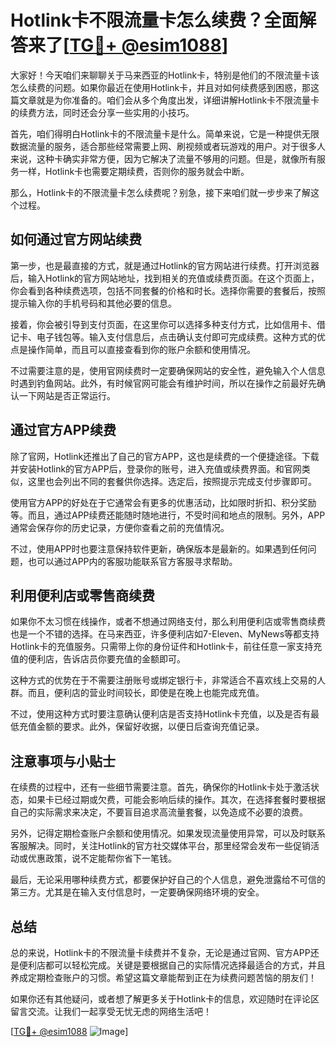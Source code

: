 # Hotlink卡不限流量卡怎么续费？全面解答来了[[TG💪+ @esim1088](https://t.me/s/esim1088)]

大家好！今天咱们来聊聊关于马来西亚的Hotlink卡，特别是他们的不限流量卡该怎么续费的问题。如果你最近在使用Hotlink卡，并且对如何续费感到困惑，那这篇文章就是为你准备的。咱们会从多个角度出发，详细讲解Hotlink卡不限流量卡的续费方法，同时还会分享一些实用的小技巧。

首先，咱们得明白Hotlink卡的不限流量卡是什么。简单来说，它是一种提供无限数据流量的服务，适合那些经常需要上网、刷视频或者玩游戏的用户。对于很多人来说，这种卡确实非常方便，因为它解决了流量不够用的问题。但是，就像所有服务一样，Hotlink卡也需要定期续费，否则你的服务就会中断。

那么，Hotlink卡的不限流量卡怎么续费呢？别急，接下来咱们就一步步来了解这个过程。

## 如何通过官方网站续费

第一步，也是最直接的方式，就是通过Hotlink的官方网站进行续费。打开浏览器后，输入Hotlink的官方网站地址，找到相关的充值或续费页面。在这个页面上，你会看到各种续费选项，包括不同套餐的价格和时长。选择你需要的套餐后，按照提示输入你的手机号码和其他必要的信息。

接着，你会被引导到支付页面，在这里你可以选择多种支付方式，比如信用卡、借记卡、电子钱包等。输入支付信息后，点击确认支付即可完成续费。这种方式的优点是操作简单，而且可以直接查看到你的账户余额和使用情况。

不过需要注意的是，使用官网续费时一定要确保网站的安全性，避免输入个人信息时遇到钓鱼网站。此外，有时候官网可能会有维护时间，所以在操作之前最好先确认一下网站是否正常运行。

## 通过官方APP续费

除了官网，Hotlink还推出了自己的官方APP，这也是续费的一个便捷途径。下载并安装Hotlink的官方APP后，登录你的账号，进入充值或续费界面。和官网类似，这里也会列出不同的套餐供你选择。选定后，按照提示完成支付步骤即可。

使用官方APP的好处在于它通常会有更多的优惠活动，比如限时折扣、积分奖励等。而且，通过APP续费还能随时随地进行，不受时间和地点的限制。另外，APP通常会保存你的历史记录，方便你查看之前的充值情况。

不过，使用APP时也要注意保持软件更新，确保版本是最新的。如果遇到任何问题，也可以通过APP内的客服功能联系官方客服寻求帮助。

## 利用便利店或零售商续费

如果你不太习惯在线操作，或者不想通过网络支付，那么利用便利店或零售商续费也是一个不错的选择。在马来西亚，许多便利店如7-Eleven、MyNews等都支持Hotlink卡的充值服务。只需带上你的身份证件和Hotlink卡，前往任意一家支持充值的便利店，告诉店员你要充值的金额即可。

这种方式的优势在于不需要注册账号或绑定银行卡，非常适合不喜欢线上交易的人群。而且，便利店的营业时间较长，即使是在晚上也能完成充值。

不过，使用这种方式时要注意确认便利店是否支持Hotlink卡充值，以及是否有最低充值金额的要求。此外，保留好收据，以便日后查询充值记录。

## 注意事项与小贴士

在续费的过程中，还有一些细节需要注意。首先，确保你的Hotlink卡处于激活状态，如果卡已经过期或欠费，可能会影响后续的操作。其次，在选择套餐时要根据自己的实际需求来决定，不要盲目追求高流量套餐，以免造成不必要的浪费。

另外，记得定期检查账户余额和使用情况。如果发现流量使用异常，可以及时联系客服解决。同时，关注Hotlink的官方社交媒体平台，那里经常会发布一些促销活动或优惠政策，说不定能帮你省下一笔钱。

最后，无论采用哪种续费方式，都要保护好自己的个人信息，避免泄露给不可信的第三方。尤其是在输入支付信息时，一定要确保网络环境的安全。

## 总结

总的来说，Hotlink卡的不限流量卡续费并不复杂，无论是通过官网、官方APP还是便利店都可以轻松完成。关键是要根据自己的实际情况选择最适合的方式，并且养成定期检查账户的习惯。希望这篇文章能帮到正在为续费问题苦恼的朋友们！

如果你还有其他疑问，或者想了解更多关于Hotlink卡的信息，欢迎随时在评论区留言交流。让我们一起享受无忧无虑的网络生活吧！

[[TG💪+ @esim1088](https://t.me/s/esim1088) ![Image](https://i.postimg.cc/4NQfJmqS/Snipaste-2025-05-13-00-14-12.png)]